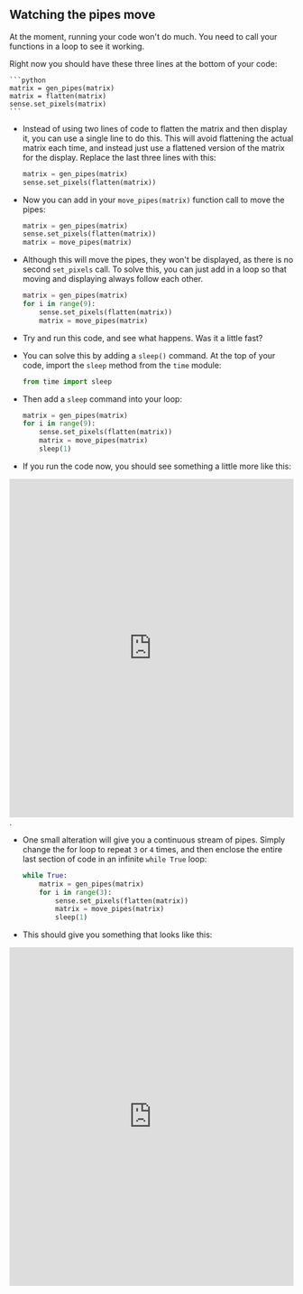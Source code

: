 ## Watching the pipes move

At the moment, running your code won't do much. You need to call your functions in a loop to see it working.

Right now you should have these three lines at the bottom of your code:

	```python
	matrix = gen_pipes(matrix)
	matrix = flatten(matrix)
	sense.set_pixels(matrix)
	```

- Instead of using two lines of code to flatten the matrix and then display it, you can use a single line to do this. This will avoid flattening the actual matrix each time, and instead just use a flattened version of the matrix for the display. Replace the last three lines with this:

	```python
	matrix = gen_pipes(matrix)
	sense.set_pixels(flatten(matrix))
	```
	
- Now you can add in your `move_pipes(matrix)` function call to move the pipes:

	```python
	matrix = gen_pipes(matrix)
	sense.set_pixels(flatten(matrix))	
	matrix = move_pipes(matrix)	
	```
- Although this will move the pipes, they won't be displayed, as there is no second `set_pixels` call. To solve this, you can just add in a loop so that moving and displaying always follow each other.

	```python
	matrix = gen_pipes(matrix)
	for i in range(9):
		sense.set_pixels(flatten(matrix))	
		matrix = move_pipes(matrix)
	```

- Try and run this code, and see what happens. Was it a little fast?

- You can solve this by adding a `sleep()` command. At the top of your code, import the `sleep` method from the `time` module:

	```python
	from time import sleep
	```

- Then add a `sleep` command into your loop:

	```python
	matrix = gen_pipes(matrix)
	for i in range(9):
		sense.set_pixels(flatten(matrix))	
		matrix = move_pipes(matrix)
		sleep(1)
	```

- If you run the code now, you should see something a little more like this:

<iframe src="https://trinket.io/embed/python/e79f0007a3" width="100%" height="600" frameborder="0" marginwidth="0" marginheight="0" allowfullscreen></iframe>.

- One small alteration will give you a continuous stream of pipes. Simply change the for loop to repeat `3` or `4` times, and then enclose the entire last section of code in an infinite `while True` loop:

  ```python
  while True:
	  matrix = gen_pipes(matrix)
	  for i in range(3):
		  sense.set_pixels(flatten(matrix))
		  matrix = move_pipes(matrix)
		  sleep(1)
  ```

- This should give you something that looks like this:

<iframe src="https://trinket.io/embed/python/03d79d3f93" width="100%" height="600" frameborder="0" marginwidth="0" marginheight="0" allowfullscreen></iframe>

